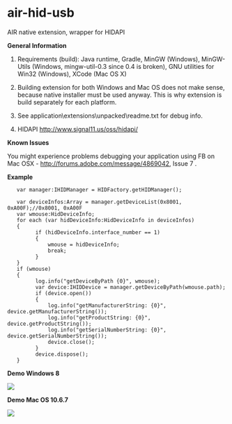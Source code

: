 air-hid-usb
===========

AIR native extension, wrapper for HIDAPI

<b>General Information</b>

1. Requirements (build): Java runtime, Gradle, MinGW (Windows), MinGW-Utils  (Windows, mingw-util-0.3 since 0.4 is broken), GNU utilities for Win32 (Windows), XCode (Mac OS X)

2. Building extension for both Windows and Mac OS does not make sense, because native installer must be used anyway. This is why extension is build separately for each platform.

3. See application\extensions\unpacked\readme.txt for debug info.

4. HIDAPI http://www.signal11.us/oss/hidapi/

<b>Known Issues</b>

You might experience problems debugging your application using FB on Mac OSX - http://forums.adobe.com/message/4869042, Issue 7 .

<b>Example</b>

       var manager:IHIDManager = HIDFactory.getHIDManager();

       var deviceInfos:Array = manager.getDeviceList(0x8001, 0xA00F);//0x8001, 0xA00F
       var wmouse:HidDeviceInfo;
       for each (var hidDeviceInfo:HidDeviceInfo in deviceInfos)
       {
             if (hidDeviceInfo.interface_number == 1)
             {
                 wmouse = hidDeviceInfo;
                 break;
             }
       }
       if (wmouse)
       {
             log.info("getDeviceByPath {0}", wmouse);
             var device:IHIDDevice = manager.getDeviceByPath(wmouse.path);
             if (device.open())
             {
                 log.info("getManufacturerString: {0}", device.getManufacturerString());
                 log.info("getProductString: {0}", device.getProductString());
                 log.info("getSerialNumberString: {0}", device.getSerialNumberString());
                 device.close();
             }
             device.dispose();
       }

<b>Demo Windows 8</b>

<img src="http://air-hid-usb.googlecode.com/files/windows.png"/>

<b>Demo Mac OS 10.6.7</b>

<img src="http://air-hid-usb.googlecode.com/files/macos.png"/>
